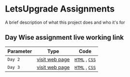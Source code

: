 
# LetsUpgrade Assignments

A brief description of what this project does and who it's for


## Day Wise assignment live working link




| Parameter | Type                     | Code |
| :-------- |------------------------- |------------------------- |
| `Day 2` | [visit web page](https://sanskritiagrawal1.github.io/LetsUpgrade/INDEX1.html)|[`HTML`](https://github.com/sanskritiagrawal1/LetsUpgrade/blob/main/INDEX1.html) , [`CSS`](https://github.com/sanskritiagrawal1/LetsUpgrade/blob/main/style1.css)|
| `Day 3` | [visit web page](https://sanskritiagrawal1.github.io/LetsUpgrade/INDEX1.html)|[`HTML`](https://github.com/sanskritiagrawal1/LetsUpgrade/blob/main/INDEX1.html) , [`CSS`](https://github.com/sanskritiagrawal1/LetsUpgrade/blob/main/style1.css)|


